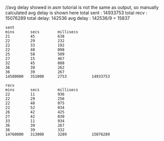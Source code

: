 //avg delay showed in asm tutorial is not the same as output, so manually calculated avg delay is shown here
total sent : 14933753
total recv : 15076289
total delay: 142536
avg delay  : 142536/9 = 15837
```
sent
mins       secs        millisecs
21         45          638
22         29          232
22         33          192
22         48          098
25         58          509
27         15          467
32         45          088
36         39          262
36         39          267
14580000   351000      2753           14933753
```
```
recv
mins       secs        millisecs
22         11          936
22         29          256
22         48          075
22         52          034
26         42          425
27         42          030
33         11          934
36         39          267
36         39          332
14760000   313000      3289           15076289
```
